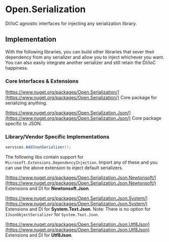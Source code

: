 # Open.Serialization
DI/IoC agnostic interfaces for injecting any serialization library.

## Implementation

With the following libraries, you can build other libraries that sever their dependency from any serializer and allow you to inject whichever you want.  You can also easily integrate another serializer and still retain the DI/IoC happiness.

### Core Interfaces & Extensions

[https://www.nuget.org/packages/Open.Serialization/](https://www.nuget.org/packages/Open.Serialization/) Core package for serializing anything.

[https://www.nuget.org/packages/Open.Serialization.Json/](https://www.nuget.org/packages/Open.Serialization.Json/) Core package specific to JSON.

### Library/Vendor Specific Implementations

```cs
services.AddJsonSerializer();
```

The following libs contain support for `Microsoft.Extensions.DependencyInjection`.  Import any of these and you can use the above extension to inject default serializers.

[https://www.nuget.org/packages/Open.Serialization.Json.Newtonsoft/](https://www.nuget.org/packages/Open.Serialization.Json.Newtonsoft/) Extensions and DI for **Newtonsoft.Json**.

[https://www.nuget.org/packages/Open.Serialization.Json.System/](https://www.nuget.org/packages/Open.Serialization.Json.System/) Extensions and DI for **System.Text.Json**.  Note: There is no option for `IJsonObjectSerializer` for `System.Text.Json`.

[https://www.nuget.org/packages/Open.Serialization.Json.Utf8Json](https://www.nuget.org/packages/Open.Serialization.Json.Utf8Json) Extensions and DI for **Utf8Json**.



